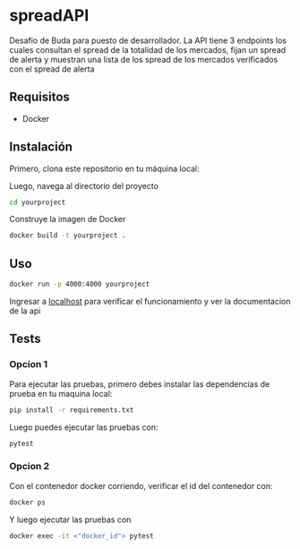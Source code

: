 # spreadAPI

Desafio de Buda para puesto de desarrollador.
La API tiene 3 endpoints los cuales consultan el spread de la totalidad de los mercados, fijan un spread de alerta y muestran una lista de los spread de los mercados verificados con el spread de alerta 

## Requisitos

- Docker

## Instalación

Primero, clona este repositorio en tu máquina local:

Luego, navega al directorio del proyecto

```bash
cd yourproject
```

Construye la imagen de Docker

```bash
docker build -t yourproject .
```
## Uso

```bash
docker run -p 4000:4000 yourproject
```
Ingresar a [localhost](http://localhost:4000/) para verificar el funcionamiento y ver la documentacion de la api

## Tests
### Opcion 1

Para ejecutar las pruebas, primero debes instalar las dependencias de prueba en tu maquina local:

```bash
pip install -r requirements.txt
```

Luego puedes ejecutar las pruebas con:

```bash
pytest
```

### Opcion 2

Con el contenedor docker corriendo, verificar el id del contenedor con:

```bash
docker ps                          
```

Y luego ejecutar las pruebas con 

```bash
docker exec -it <"docker_id"> pytest
```



